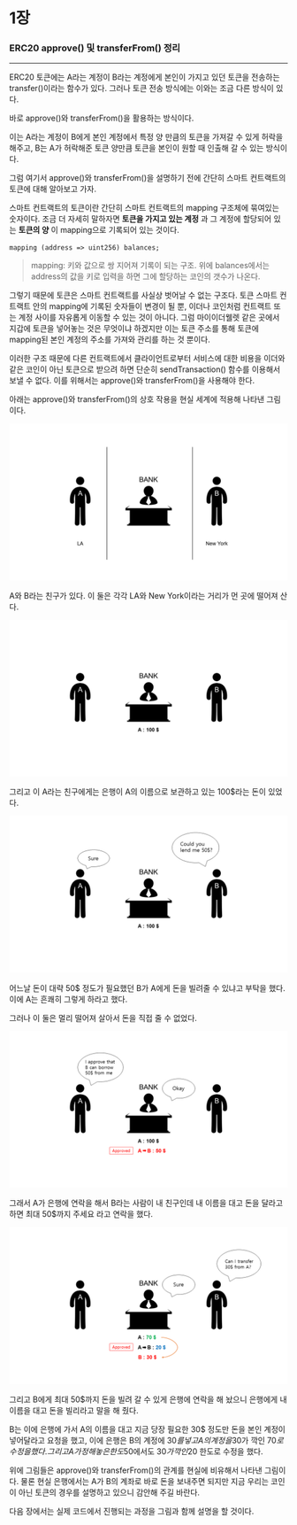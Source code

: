 # 1장
### ERC20 approve() 및 transferFrom() 정리
---

ERC20 토큰에는 A라는 계정이 B라는 계정에게 본인이 가지고 있던 토큰을 전송하는 transfer()이라는 함수가 있다.
그러나 토큰 전송 방식에는 이와는 조금 다른 방식이 있다.

바로 approve()와 transferFrom()을 활용하는 방식이다.

이는 A라는 계정이 B에게 본인 계정에서 특정 양 만큼의 토큰을 가져갈 수 있게 허락을 해주고, B는 A가 허락해준 토큰 양만큼 토큰을 본인이 원할 때 인출해 갈 수 있는 방식이다.

그럼 여기서 approve()와 transferFrom()을 설명하기 전에 간단히 스마트 컨트랙트의 토큰에 대해 알아보고 가자.

스마트 컨트랙트의 토큰이란 간단히 스마트 컨트랙트의 mapping 구조체에 묶여있는 숫자이다.
조금 더 자세히 말하자면 **토큰을 가지고 있는 계정** 과 그 계정에 할당되어 있는 **토큰의 양** 이 mapping으로 기록되어 있는 것이다.

~~~
mapping (address => uint256) balances;
~~~

> mapping: 키와 값으로 쌍 지어져 기록이 되는 구조.
위에 balances에서는 address의 값을 키로 입력을 하면 그에 할당하는 코인의 갯수가 나온다.

그렇기 때문에 토큰은 스마트 컨트랙트를 사실상 벗어날 수 없는 구조다.
토큰 스마트 컨트랙트 안의 mapping에 기록된 숫자들이 변경이 될 뿐, 이더나 코인처럼 컨트랙트 또는 계정 사이를 자유롭게 이동할 수 있는 것이 아니다. 그럼 마이이더웰렛 같은 곳에서 지갑에 토큰을 넣어놓는 것은 무엇이냐 하겠지만 이는 토큰 주소를 통해 토큰에 mapping된 본인 계정의 주소를 가져와 관리를 하는 것 뿐이다.

이러한 구조 때문에 다른 컨트랙트에서 클라이언트로부터 서비스에 대한 비용을 이더와 같은 코인이 아닌 토큰으로 받으려 하면 단순히 sendTransaction() 함수를 이용해서 보낼 수 없다.
이를 위해서는 approve()와 transferFrom()을 사용해야 한다.

아래는 approve()와 transferFrom()의 상호 작용을 현실 세계에 적용해 나타낸 그림이다.

![TACT_001](images/TCAT_001.PNG)

A와 B라는 친구가 있다.
이 둘은 각각 LA와 New York이라는 거리가 먼 곳에 떨어져 산다.

![TACT_002](images/TCAT_002.PNG)

그리고 이 A라는 친구에게는 은행이 A의 이름으로 보관하고 있는 100$라는 돈이 있었다.

![TACT_003](images/TCAT_003.PNG)

어느날 돈이 대략 50$ 정도가 필요했던 B가 A에게 돈을 빌려줄 수 있냐고 부탁을 했다.
이에 A는 흔쾌히 그렇게 하라고 했다.

그러나 이 둘은 멀리 떨어져 살아서 돈을 직접 줄 수 없었다.

![TACT_004](images/TCAT_004.PNG)

그래서 A가 은행에 연락을 해서 B라는 사람이 내 친구인데 내 이름을 대고 돈을 달라고 하면 최대 50$까지 주세요 라고 연락을 했다.

![TACT_005](images/TCAT_005.PNG)

그리고 B에게 최대 50$까지 돈을 빌려 갈 수 있게 은행에 연락을 해 놨으니 은행에게 내 이름을 대고 돈을 빌리라고 말을 해 줬다.

B는 이에 은행에 가서 A의 이름을 대고 지금 당장 필요한 30$ 정도만 돈을 본인 계정이 넣어달라고 요청을 했고, 이에 은행은 B의 계정에 30$를 넣고 A의 계정을 30$가 깍인 70$로 수정을 했다. 그리고 A가 정해놓은 한도 50$에서도 30$가 깍인 20$ 한도로 수정을 했다.

위에 그림들은 approve()와 transferFrom()의 관계를 현실에 비유해서 나타낸 그림이다.
물론 현실 은행에서는 A가 B의 계좌로 바로 돈을 보내주면 되지만 지금 우리는 코인이 아닌 토큰의 경우를 설명하고 있으니 감안해 주길 바란다.

다음 장에서는 실제 코드에서 진행되는 과정을 그림과 함께 설명을 할 것이다.
